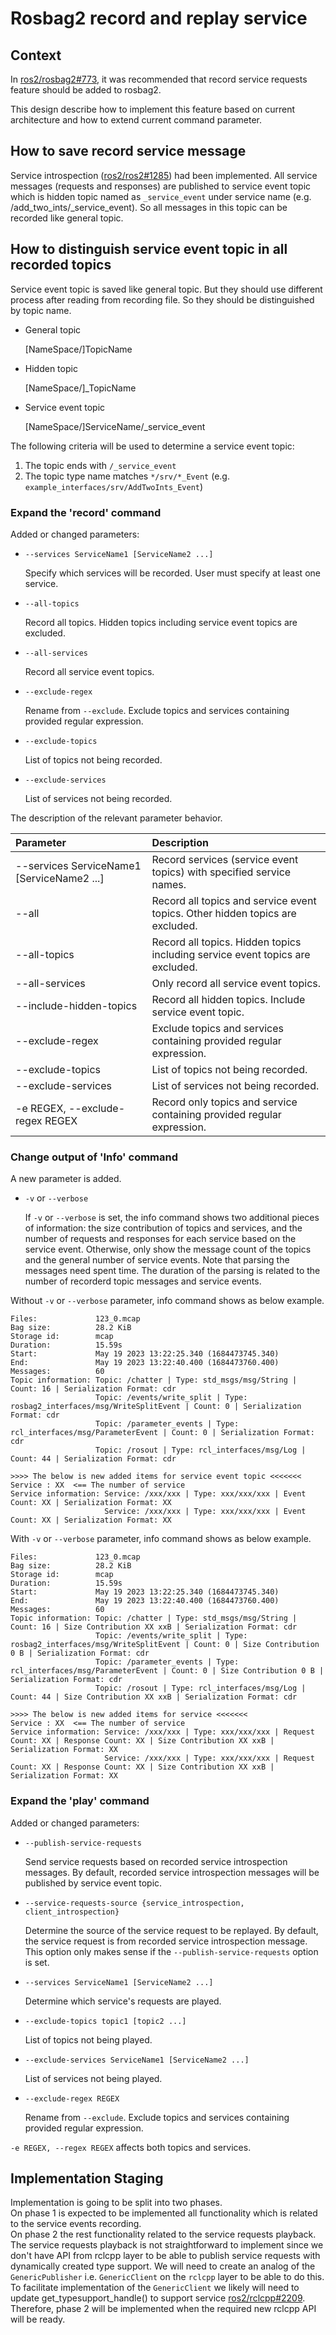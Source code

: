 # Rosbag2 record and replay service

## Context

In [ros2/rosbag2#773](https://github.com/ros2/rosbag2/issues/773), it was recommended that record service requests feature should be added to rosbag2.  

This design describe how to implement this feature based on current architecture and how to extend current command parameter.  

## How to save record service message

Service introspection ([ros2/ros2#1285](https://github.com/ros2/ros2/issues/1285)) had been implemented. All service messages (requests and responses) are published to service event topic which is hidden topic named as `_service_event` under service name (e.g. /add_two_ints/_service_event). So all messages in this topic can be recorded like general topic.

## How to distinguish service event topic in all recorded topics

Service event topic is saved like general topic. But they should use different process after reading from recording file. So they should be distinguished by topic name.

- General topic  
  
  [NameSpace/]TopicName

- Hidden topic  
  
  [NameSpace/]_TopicName

- Service event topic
  
  [NameSpace/]ServiceName/_service_event

The following criteria will be used to determine a service event topic:
1. The topic ends with `/_service_event`
2. The topic type name matches  `*/srv/*_Event` (e.g. `example_interfaces/srv/AddTwoInts_Event`)

### Expand the 'record' command

Added or changed parameters:

- `--services ServiceName1 [ServiceName2 ...]`
  
    Specify which services will be recorded. User must specify at least one service.

- `--all-topics`

    Record all topics. Hidden topics including service event topics are excluded.

- `--all-services`

    Record all service event topics.

- `--exclude-regex`

    Rename from `--exclude`.  Exclude topics and services containing provided regular expression.

- `--exclude-topics`

    List of topics not being recorded.

- `--exclude-services`

    List of services not being recorded.

The description of the relevant parameter behavior.

| Parameter | Description |
| :-- | :--|
|--services ServiceName1 [ServiceName2 ...] | Record services (service event topics) with specified service names. |
| --all | Record all topics and service event topics. Other hidden topics are excluded. |
| --all-topics | Record all topics. Hidden topics including service event topics are excluded. |
| --all-services | Only record all service event topics. |
| --include-hidden-topics | Record all hidden topics. Include service event topic. |
| --exclude-regex | Exclude topics and services containing provided regular expression. |
| --exclude-topics | List of topics not being recorded. |
| --exclude-services | List of services not being recorded. |
| -e REGEX, --exclude-regex REGEX | Record only topics and service containing provided regular expression. |

### Change output of 'Info' command

A new parameter is added.

- `-v` or `--verbose`

    If `-v` or `--verbose` is set, the info command shows two additional pieces of information: the size contribution of topics and services, and the number of requests and responses for each service based on the service event. Otherwise, only show the message count of the topics and the general number of service events. Note that parsing the messages need spent time. The duration of the parsing is related to the number of recorderd topic messages and service events.


Without `-v` or `--verbose` parameter, info command shows as below example.

```
Files:             123_0.mcap
Bag size:          28.2 KiB
Storage id:        mcap
Duration:          15.59s
Start:             May 19 2023 13:22:25.340 (1684473745.340)
End:               May 19 2023 13:22:40.400 (1684473760.400)
Messages:          60
Topic information: Topic: /chatter | Type: std_msgs/msg/String | Count: 16 | Serialization Format: cdr
                   Topic: /events/write_split | Type: rosbag2_interfaces/msg/WriteSplitEvent | Count: 0 | Serialization Format: cdr
                   Topic: /parameter_events | Type: rcl_interfaces/msg/ParameterEvent | Count: 0 | Serialization Format: cdr
                   Topic: /rosout | Type: rcl_interfaces/msg/Log | Count: 44 | Serialization Format: cdr

>>>> The below is new added items for service event topic <<<<<<<
Service : XX  <== The number of service
Service information: Service: /xxx/xxx | Type: xxx/xxx/xxx | Event Count: XX | Serialization Format: XX
                     Service: /xxx/xxx | Type: xxx/xxx/xxx | Event Count: XX | Serialization Format: XX
```

With `-v` or `--verbose` parameter, info command shows as below example.
```
Files:             123_0.mcap
Bag size:          28.2 KiB
Storage id:        mcap
Duration:          15.59s
Start:             May 19 2023 13:22:25.340 (1684473745.340)
End:               May 19 2023 13:22:40.400 (1684473760.400)
Messages:          60
Topic information: Topic: /chatter | Type: std_msgs/msg/String | Count: 16 | Size Contribution XX xxB | Serialization Format: cdr
                   Topic: /events/write_split | Type: rosbag2_interfaces/msg/WriteSplitEvent | Count: 0 | Size Contribution 0 B | Serialization Format: cdr
                   Topic: /parameter_events | Type: rcl_interfaces/msg/ParameterEvent | Count: 0 | Size Contribution 0 B | Serialization Format: cdr
                   Topic: /rosout | Type: rcl_interfaces/msg/Log | Count: 44 | Size Contribution XX xxB | Serialization Format: cdr

>>>> The below is new added items for service <<<<<<<
Service : XX  <== The number of service
Service information: Service: /xxx/xxx | Type: xxx/xxx/xxx | Request Count: XX | Response Count: XX | Size Contribution XX xxB | Serialization Format: XX
                     Service: /xxx/xxx | Type: xxx/xxx/xxx | Request Count: XX | Response Count: XX | Size Contribution XX xxB | Serialization Format: XX
```

### Expand the 'play' command

Added or changed parameters:
- `--publish-service-requests`

    Send service requests based on recorded service introspection messages. By default, recorded service introspection messages will be published by service event topic.

- `--service-requests-source {service_introspection, client_introspection}`

    Determine the source of the service request to be replayed. By default, the service request is from recorded service introspection message.
    This option only makes sense if the `--publish-service-requests` option is set.

- `--services ServiceName1 [ServiceName2 ...]`

    Determine which service's requests are played.

- `--exclude-topics topic1 [topic2 ...]`

    List of topics not being played.

- `--exclude-services ServiceName1 [ServiceName2 ...]`

    List of services not being played.

- `--exclude-regex REGEX`

    Rename from `--exclude`. Exclude topics and services containing provided regular expression.

`-e REGEX, --regex REGEX` affects both topics and services.

## Implementation Staging

Implementation is going to be split into two phases.  
On phase 1 is expected to be implemented all functionality which is related to the service events recording.  
On phase 2 the rest functionality related to the service requests playback.  
The service requests playback is not straightforward to implement since we don't have API from rclcpp layer to be able to publish service requests with dynamically created type support. We will need to create an analog of the `GenericPublisher` i.e. `GenericClient` on the `rclcpp` layer to be able to do this. To facilitate implementation of the `GenericClient` we likely will need to update get_typesupport_handle() to support service [ros2/rclcpp#2209](https://github.com/ros2/rclcpp/pull/2209).  
Therefore, phase 2 will be implemented when the required new rclcpp API will be ready.